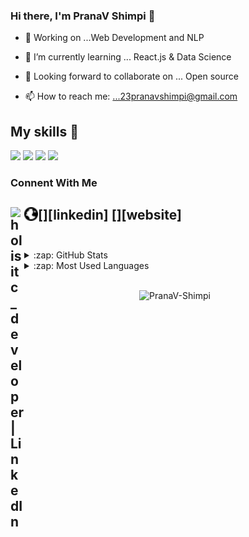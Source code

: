 ### Hi there, I'm PranaV Shimpi 👋
- 🔭 Working on ...Web Development and NLP
- 🌱 I’m currently learning ... React.js & Data Science
- 👯 Looking forward to collaborate on ... Open source 


- 📫 How to reach me: ...23pranavshimpi@gmail.com 

## My skills 🚀

![](https://img.shields.io/badge/HTML5-E34F26?style=for-the-badge&logo=html5&logoColor=white)
![](https://img.shields.io/badge/JavaScript-F7DF1E?style=for-the-badge&logo=javascript&logoColor=black)
![](https://img.shields.io/badge/CSS3-1572B6?style=for-the-badge&logo=css3&logoColor=white)
![](https://img.shields.io/badge/React-20232A?style=for-the-badge&logo=react&logoColor=61DAFB)





### Connent With Me 
[<img align="left" alt="holisitc_developer | LinkedIn" width="22px" color="White" src="https://cdn.jsdelivr.net/npm/simple-icons@v3/icons/linkedin.svg" />][linkedin]
[<img align="left" alt="holisitc_developer" width="22px" color="White" src="https://raw.githubusercontent.com/iconic/open-iconic/master/svg/globe.svg" />][website]
<br />
<br />
---
<details>
  <summary color="White">:zap: GitHub Stats</summary>
  <img align="left" alt="PranaV's GitHub Stats" src="https://github-readme-stats.vercel.app/api?username=PranaV-Shimpi&show_icons=true&hide_border=true" />

</details>


<details>
  <summary color ="white">:zap: Most Used Languages</summary>

<img align="left" alt="PranaV's GitHub Top Languages" src="https://github-readme-stats.vercel.app/api/top-langs/?username=PranaV-Shimpi" />

[website] :https://pranavshimpi.ck.page/
[LinkedIn] :https://www.linkedin.com/in/pranav-shimpi/

</details>
<br />
<p align="center" color ="white"> <img src="https://komarev.com/ghpvc/?username=PranaV-Shimpi" alt="PranaV-Shimpi" /> </p>

